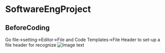 # SoftwareEngProject

## BeforeCoding
Go file->setting->Editor->File and Code Templates->File Header to set-up a file header for recognize
![Image text](https://github.com/lqhshishen/SoftwareEngProject/blob/main/imgs/setting.png)